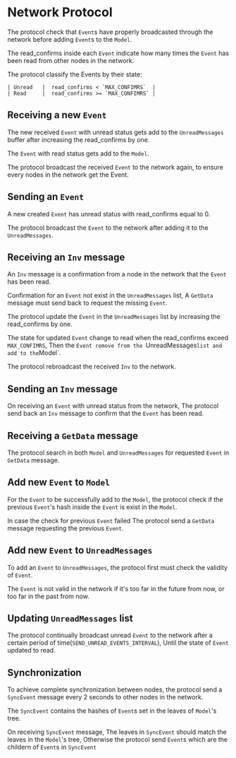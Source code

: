 # Network Protocol

The protocol check that `Event`s have properly broadcasted through the
network before adding `Event`s to the `Model`. 

The read_confirms inside each `Event` indicate how many times the `Event` has 
been read from other nodes in the network.

The protocol classify the Events by their state:

	| Unread   |  read_confirms < `MAX_CONFIMRS`  | 
	| Read 	   |  read_confirms >= `MAX_CONFIMRS` | 

## Receiving a new `Event`

The new received `Event` with unread status gets add to the `UnreadMessages` buffer after
increasing the read_confirms by one. 

The `Event` with read status gets add to the `Model`.

The protocol broadcast the received `Event` to the network again, to ensure every nodes
in the network get the Event.

## Sending an `Event`

A new created `Event` has unread status with read_confirms equal to 0.

The protocol broadcast the `Event` to the network after adding it to the
`UnreadMessages`.

## Receiving an `Inv` message

An `Inv` message is a confirmation from a node in the network that the `Event`
has been read.

Confirmation for an `Event` not exist in the `UnreadMessages` list, 
A `GetData` message must send back to request the missing `Event`.

The protocol update the `Event` in the `UnreadMessages` list by increasing the
read_confirms by one.

The state for updated `Event` change to read when the read_confirms exceed
`MAX_CONFIMRS`, Then the `Event remove from the `UnreadMessages` list and add to the `Model`. 

The protocol rebroadcast the received `Inv` to the network.

## Sending an `Inv` message

On receiving an `Event` with unread status from the network, The protocol send back 
an `Inv` message to confirm that the `Event` has been read.

## Receiving a `GetData` message

The protocol search in both `Model` and `UnreadMessages` for requested `Event`
in `GetData` message.

## Add new `Event` to `Model` 

For the `Event` to be successfully add to the `Model`, the protocol check if
the previous `Event`'s hash inside the `Event` is exist in the `Model`.

In case the check for previous `Event` failed The protocol 
send a `GetData` message requesting the previous `Event`.

## Add new `Event` to `UnreadMessages` 

To add an `Event` to `UnreadMessages`, the protocol first must check the validity of
`Event`. 

The `Event` is not valid in the network if it's too far in the future from now,
or too far in the past from now.

## Updating `UnreadMessages` list

The protocol continually broadcast unread `Event` to the network 
after a certain period of time(`SEND_UNREAD_EVENTS_INTERVAL`), 
Until the state of `Event` updated to read.

## Synchronization

To achieve complete synchronization between nodes, the protocol send a
`SyncEvent` message every 2 seconds to other nodes in the network.

The `SyncEvent` contains the hashes of `Event`s set in the leaves of `Model`'s tree.

On receiving `SyncEvent` message, The leaves in `SyncEvent` should match the 
leaves in the `Model`'s tree, Otherwise the protocol send `Event`s which are the childern of
`Event`s in `SyncEvent` 

